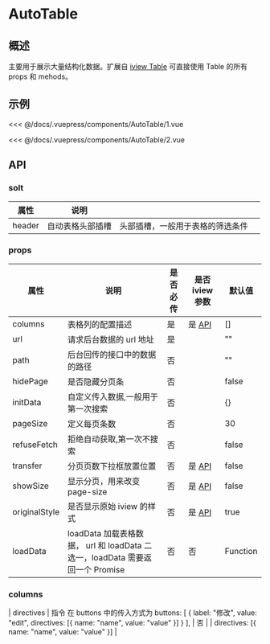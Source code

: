 # AutoTable

## 概述

主要用于展示大量结构化数据。扩展自 [iview Table](https://www.iviewui.com/components/table) 可直接使用 Table 的所有 props 和 mehods。

## 示例

<demo-block title='1. 基本用法' desc='自动表格的基本使用方法'>
  <div slot='demo'><AutoTable-1/></div>
  <div slot='code'>

<<< @/docs/.vuepress/components/AutoTable/1.vue

  </div>
</demo-block>

<demo-block title='2. 搭配FilterSearch' desc='搭配 FilterSearch 组件 相结合的用法:AutoTable 和 FilterSearch 相结合。'>
  <div slot='demo'><AutoTable-2/></div>
  <div slot='code'>

<<< @/docs/.vuepress/components/AutoTable/2.vue

  </div>
</demo-block>

## API

### solt

| 属性   | 说明             |                                  |     |
| ------ | ---------------- | -------------------------------- | --- |
| header | 自动表格头部插槽 | 头部插槽，一般用于表格的筛选条件 |     |

### props

| 属性          | 说明                                                                          | 是否必传 | 是否 iview 参数                                              | 默认值   |
| ------------- | ----------------------------------------------------------------------------- | -------- | ------------------------------------------------------------ | -------- |
| columns       | 表格列的配置描述                                                              | 是       | 是 [API](https://www.iviewui.com/components/table#API)       | []       |
| url           | 请求后台数据的 url 地址                                                       | 是       |                                                              | ""       |
| path          | 后台回传的接口中的数据的路径                                                  | 否       |                                                              | ""       |
| hidePage      | 是否隐藏分页条                                                                | 否       |                                                              | false    |
| initData      | 自定义传入数据,一般用于第一次搜索                                             | 否       |                                                              | {}       |
| pageSize      | 定义每页条数                                                                  | 否       |                                                              | 30       |
| refuseFetch   | 拒绝自动获取,第一次不搜索                                                     | 否       |                                                              | false    |
| transfer      | 分页页数下拉框放置位置                                                        | 否       | 是 [API](https://www.iviewui.com/components/page#Page_props) | false    |
| showSize      | 显示分页，用来改变 page-size                                                  | 否       | 是 [API](https://www.iviewui.com/components/page#Page_props) | false    |
| originalStyle | 是否显示原始 iview 的样式                                                     | 否       | 是 [API](https://www.iviewui.com/components/page#Page_props) | true     |
| loadData      | loadData 加载表格数据， url 和 loadData 二选一，loadData 需要返回一个 Promise | 否       | 否                                                           | Function |

### columns

| directives | 指令 在 buttons 中的传入方式为 buttons: [
{
label: "修改",
value: "edit",
directives: [{ name: "name", value: "value" }]
}
], | 否 | | directives: [{ name: "name", value: "value" }] |
